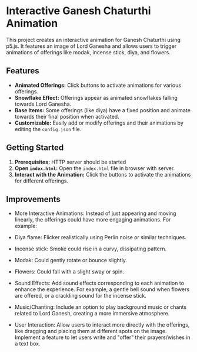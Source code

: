 # Interactive Ganesh Chaturthi Animation

This project creates an interactive animation for Ganesh Chaturthi using p5.js. It features an image of Lord Ganesha and allows users to trigger animations of offerings like modak, incense stick, diya, and flowers.

## Features

* **Animated Offerings:** Click buttons to activate animations for various offerings.
* **Snowflake Effect:** Offerings appear as animated snowflakes falling towards Lord Ganesha.
* **Base Items:** Some offerings (like diya) have a fixed position and animate towards their final position when activated.
* **Customizable:** Easily add or modify offerings and their animations by editing the `config.json` file.

## Getting Started

1. **Prerequisites:** HTTP server should be started
3. **Open `index.html`:** Open the `index.html` file in browser with server.
4. **Interact with the Animation:** Click the buttons to activate the animations for different offerings.

## Improvements

* More Interactive Animations: Instead of just appearing and moving linearly, the offerings could have more engaging animations. For example:
* Diya flame: Flicker realistically using Perlin noise or similar techniques.
* Incense stick: Smoke could rise in a curvy, dissipating pattern.
* Modak: Could gently rotate or bounce slightly.
* Flowers: Could fall with a slight sway or spin.

* Sound Effects:
Add sound effects corresponding to each animation to enhance the experience. For example, a gentle bell sound when flowers are offered, or a crackling sound for the incense stick.

* Music/Chanting:
Include an option to play background music or chants related to Lord Ganesh, creating a more immersive atmosphere.

* User Interaction:
Allow users to interact more directly with the offerings, like dragging and placing them at different spots on the image.
Implement a feature to let users write and "offer" their prayers/wishes in a text box.
